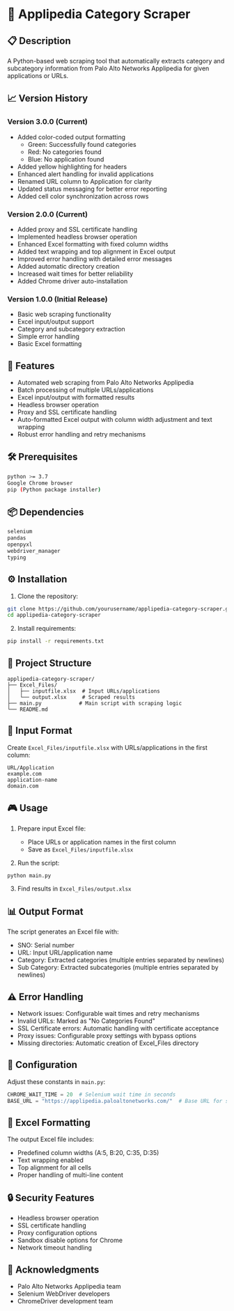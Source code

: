 # 🎯 Applipedia Category Scraper

## 📋 Description
A Python-based web scraping tool that automatically extracts category and subcategory information from Palo Alto Networks Applipedia for given applications or URLs.

## 📈 Version History

### Version 3.0.0 (Current)
- Added color-coded output formatting
  - Green: Successfully found categories
  - Red: No categories found
  - Blue: No application found
- Added yellow highlighting for headers
- Enhanced alert handling for invalid applications
- Renamed URL column to Application for clarity
- Updated status messaging for better error reporting
- Added cell color synchronization across rows

### Version 2.0.0 (Current)
- Added proxy and SSL certificate handling
- Implemented headless browser operation
- Enhanced Excel formatting with fixed column widths
- Added text wrapping and top alignment in Excel output
- Improved error handling with detailed error messages
- Added automatic directory creation
- Increased wait times for better reliability
- Added Chrome driver auto-installation

### Version 1.0.0 (Initial Release)
- Basic web scraping functionality
- Excel input/output support
- Category and subcategory extraction
- Simple error handling
- Basic Excel formatting

## 🚀 Features
- Automated web scraping from Palo Alto Networks Applipedia
- Batch processing of multiple URLs/applications
- Excel input/output with formatted results
- Headless browser operation
- Proxy and SSL certificate handling
- Auto-formatted Excel output with column width adjustment and text wrapping
- Robust error handling and retry mechanisms

## 🛠️ Prerequisites
```bash
python >= 3.7
Google Chrome browser
pip (Python package installer)
```

## 📦 Dependencies
```bash
selenium
pandas
openpyxl
webdriver_manager
typing
```

## ⚙️ Installation
1. Clone the repository:
```bash
git clone https://github.com/yourusername/applipedia-category-scraper.git
cd applipedia-category-scraper
```

2. Install requirements:
```bash
pip install -r requirements.txt
```

## 📁 Project Structure
```
applipedia-category-scraper/
├── Excel_Files/
│   ├── inputfile.xlsx  # Input URLs/applications
│   └── output.xlsx     # Scraped results
├── main.py            # Main script with scraping logic
└── README.md
```

## 📝 Input Format
Create `Excel_Files/inputfile.xlsx` with URLs/applications in the first column:
```
URL/Application
example.com
application-name
domain.com
```

## 🎮 Usage
1. Prepare input Excel file:
   - Place URLs or application names in the first column
   - Save as `Excel_Files/inputfile.xlsx`

2. Run the script:
```bash
python main.py
```

3. Find results in `Excel_Files/output.xlsx`

## 📊 Output Format
The script generates an Excel file with:
- SNO: Serial number
- URL: Input URL/application name
- Category: Extracted categories (multiple entries separated by newlines)
- Sub Category: Extracted subcategories (multiple entries separated by newlines)

## ⚠️ Error Handling
- Network issues: Configurable wait times and retry mechanisms
- Invalid URLs: Marked as "No Categories Found"
- SSL Certificate errors: Automatic handling with certificate acceptance
- Proxy issues: Configurable proxy settings with bypass options
- Missing directories: Automatic creation of Excel_Files directory

## 🔧 Configuration
Adjust these constants in `main.py`:
```python
CHROME_WAIT_TIME = 20  # Selenium wait time in seconds
BASE_URL = "https://applipedia.paloaltonetworks.com/"  # Base URL for scraping
```

## 📏 Excel Formatting
The output Excel file includes:
- Predefined column widths (A:5, B:20, C:35, D:35)
- Text wrapping enabled
- Top alignment for all cells
- Proper handling of multi-line content

## 🔒 Security Features
- Headless browser operation
- SSL certificate handling
- Proxy configuration options
- Sandbox disable options for Chrome
- Network timeout handling

## 🙏 Acknowledgments
- Palo Alto Networks Applipedia team
- Selenium WebDriver developers
- ChromeDriver development team
